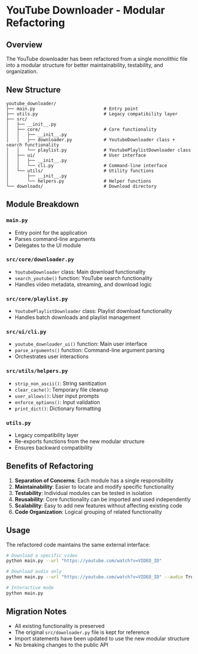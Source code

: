 # YouTube Downloader - Modular Refactoring

## Overview
The YouTube downloader has been refactored from a single monolithic file into a modular structure for better maintainability, testability, and organization.

## New Structure

```
youtube_downloader/
├── main.py                          # Entry point
├── utils.py                         # Legacy compatibility layer
├── src/
│   ├── __init__.py
│   ├── core/                        # Core functionality
│   │   ├── __init__.py
│   │   ├── downloader.py            # YoutubeDownloader class + search functionality
│   │   └── playlist.py              # YoutubePlaylistDownloader class
│   ├── ui/                          # User interface
│   │   ├── __init__.py
│   │   └── cli.py                   # Command-line interface
│   └── utils/                       # Utility functions
│       ├── __init__.py
│       └── helpers.py               # Helper functions
└── downloads/                       # Download directory
```

## Module Breakdown

### `main.py`
- Entry point for the application
- Parses command-line arguments
- Delegates to the UI module

### `src/core/downloader.py`
- `YoutubeDownloader` class: Main download functionality
- `search_youtube()` function: YouTube search functionality
- Handles video metadata, streaming, and download logic

### `src/core/playlist.py`
- `YoutubePlaylistDownloader` class: Playlist download functionality
- Handles batch downloads and playlist management

### `src/ui/cli.py`
- `youtube_downloader_ui()` function: Main user interface
- `parse_arguments()` function: Command-line argument parsing
- Orchestrates user interactions

### `src/utils/helpers.py`
- `strip_non_ascii()`: String sanitization
- `clear_cache()`: Temporary file cleanup
- `user_allows()`: User input prompts
- `enforce_options()`: Input validation
- `print_dict()`: Dictionary formatting

### `utils.py`
- Legacy compatibility layer
- Re-exports functions from the new modular structure
- Ensures backward compatibility

## Benefits of Refactoring

1. **Separation of Concerns**: Each module has a single responsibility
2. **Maintainability**: Easier to locate and modify specific functionality
3. **Testability**: Individual modules can be tested in isolation
4. **Reusability**: Core functionality can be imported and used independently
5. **Scalability**: Easy to add new features without affecting existing code
6. **Code Organization**: Logical grouping of related functionality

## Usage

The refactored code maintains the same external interface:

```bash
# Download a specific video
python main.py --url "https://youtube.com/watch?v=VIDEO_ID"

# Download audio only
python main.py --url "https://youtube.com/watch?v=VIDEO_ID" --audio True

# Interactive mode
python main.py
```

## Migration Notes

- All existing functionality is preserved
- The original `src/downloader.py` file is kept for reference
- Import statements have been updated to use the new modular structure
- No breaking changes to the public API
